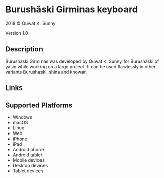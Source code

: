 ﻿Burushãski Girminas keyboard
==============

2018 © Quwat K. Sunny

Version 1.0

Description
-----------

Burushãski Girminas was developed by Quwat K. Sunny for Burushãski of yasin while working on a large project. 
It can be used flawlessly in other variants Burushaski, shina and khowar.


Links
-----

Supported Platforms
-------------------
 * Windows
 * macOS
 * Linux
 * Web
 * iPhone
 * iPad
 * Android phone
 * Android tablet
 * Mobile devices
 * Desktop devices
 * Tablet devices

